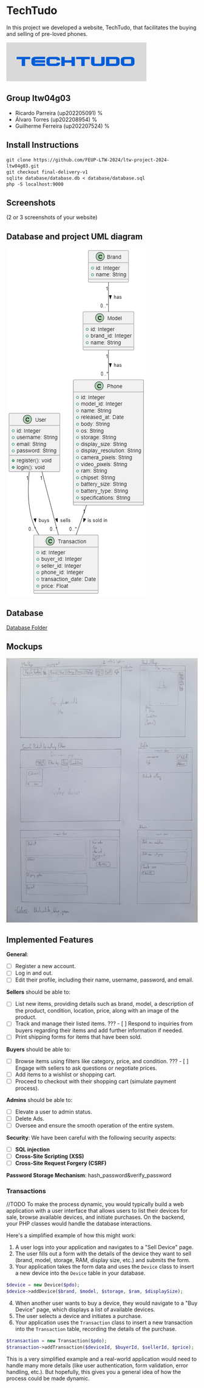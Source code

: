 # TechTudo

In this project we developed a website, TechTudo, that facilitates the buying and selling of pre-loved phones.

![img](docs/TechTudo_logo.png)

## Group ltw04g03

- Ricardo Parreira (up202205091) %
- Álvaro Torres (up202208954) %
- Guilherme Ferreira (up202207524) %

## Install Instructions

    git clone https://github.com/FEUP-LTW-2024/ltw-project-2024-ltw04g03.git
    git checkout final-delivery-v1
    sqlite database/database.db < database/database.sql
    php -S localhost:9000

## Screenshots

(2 or 3 screenshots of your website)

## Database and project UML diagram

![img](docs/UMLdiagram.png)

## Database

[Database Folder](./database)

## Mockups

![img](docs/Mockups.jpg)

## Implemented Features

**General**:

- [ ] Register a new account.
- [ ] Log in and out.
- [ ] Edit their profile, including their name, username, password, and email.

**Sellers**  should be able to:

- [ ] List new items, providing details such as brand, model, a description of the product, condition, location, price, along with an image of the product.
- [ ] Track and manage their listed items.
??? - [ ] Respond to inquiries from buyers regarding their items and add further information if needed.
- [ ] Print shipping forms for items that have been sold.

**Buyers**  should be able to:

- [ ] Browse items using filters like category, price, and condition.
??? - [ ] Engage with sellers to ask questions or negotiate prices.
- [ ] Add items to a wishlist or shopping cart.
- [ ] Proceed to checkout with their shopping cart (simulate payment process).

**Admins**  should be able to:

- [ ] Elevate a user to admin status.
- [ ] Delete Ads.
- [ ] Oversee and ensure the smooth operation of the entire system.

**Security**:
We have been careful with the following security aspects:

- [ ] **SQL injection**
- [ ] **Cross-Site Scripting (XSS)**
- [ ] **Cross-Site Request Forgery (CSRF)**

**Password Storage Mechanism**: hash_password&verify_password

### Transactions

//TODO
To make the process dynamic, you would typically build a web application with a user interface that allows users to list their devices for sale, browse available devices, and initiate purchases. On the backend, your PHP classes would handle the database interactions.

Here's a simplified example of how this might work:

1. A user logs into your application and navigates to a "Sell Device" page.
2. The user fills out a form with the details of the device they want to sell (brand, model, storage, RAM, display size, etc.) and submits the form.
3. Your application takes the form data and uses the `Device` class to insert a new device into the `Device` table in your database.

```php
$device = new Device($pdo);
$device->addDevice($brand, $model, $storage, $ram, $displaySize);
```

4. When another user wants to buy a device, they would navigate to a "Buy Device" page, which displays a list of available devices.
5. The user selects a device and initiates a purchase.
6. Your application uses the `Transaction` class to insert a new transaction into the `Transaction` table, recording the details of the purchase.

```php
$transaction = new Transaction($pdo);
$transaction->addTransaction($deviceId, $buyerId, $sellerId, $price);
```

This is a very simplified example and a real-world application would need to handle many more details (like user authentication, form validation, error handling, etc.). But hopefully, this gives you a general idea of how the process could be made dynamic.

